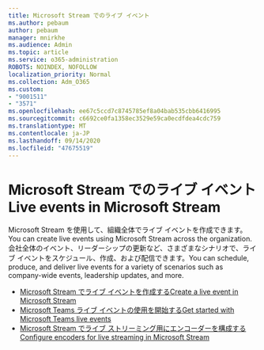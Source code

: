 ```yaml
---
title: Microsoft Stream でのライブ イベント
ms.author: pebaum
author: pebaum
manager: mnirkhe
ms.audience: Admin
ms.topic: article
ms.service: o365-administration
ROBOTS: NOINDEX, NOFOLLOW
localization_priority: Normal
ms.collection: Adm_O365
ms.custom:
- "9001511"
- "3571"
ms.openlocfilehash: ee67c5ccd7c8745785ef8a04bab535cbb6416995
ms.sourcegitcommit: c6692ce0fa1358ec3529e59ca0ecdfdea4cdc759
ms.translationtype: MT
ms.contentlocale: ja-JP
ms.lasthandoff: 09/14/2020
ms.locfileid: "47675519"
---
```

# <a name="live-events-in-microsoft-stream"></a><span data-ttu-id="c1337-102">Microsoft Stream でのライブ イベント</span><span class="sxs-lookup"><span data-stu-id="c1337-102">Live events in Microsoft Stream</span></span>

<span data-ttu-id="c1337-103">Microsoft Stream を使用して、組織全体でライブ イベントを作成できます。</span><span class="sxs-lookup"><span data-stu-id="c1337-103">You can create live events using Microsoft Stream across the organization.</span></span> <span data-ttu-id="c1337-104">会社全体のイベント、リーダーシップの更新など、さまざまなシナリオで、ライブ イベントをスケジュール、作成、および配信できます。</span><span class="sxs-lookup"><span data-stu-id="c1337-104">You can schedule, produce, and deliver live events for a variety of scenarios such as company-wide events, leadership updates, and more.</span></span>

- [<span data-ttu-id="c1337-105">Microsoft Stream でライブ イベントを作成する</span><span class="sxs-lookup"><span data-stu-id="c1337-105">Create a live event in Microsoft Stream</span></span>](https://docs.microsoft.com/stream/live-create-event)
- [<span data-ttu-id="c1337-106">Microsoft Teams ライブ イベントの使用を開始する</span><span class="sxs-lookup"><span data-stu-id="c1337-106">Get started with Microsoft Teams live events</span></span>](https://support.office.com/article/get-started-with-microsoft-teams-live-events-d077fec2-a058-483e-9ab5-1494afda578a)
- [<span data-ttu-id="c1337-107">Microsoft Stream でライブ ストリーミング用にエンコーダーを構成する</span><span class="sxs-lookup"><span data-stu-id="c1337-107">Configure encoders for live streaming in Microsoft Stream</span></span>](https://docs.microsoft.com/stream/live-encoder-setup)
